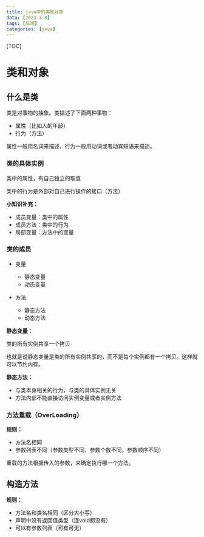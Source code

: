 ```yaml
---
title: java中的类和对象
data: [2023-3-8]
tags: [后端]
categories: [java]
---
```


[TOC]

# 类和对象

## 什么是类

类是对事物的抽象。类描述了下面两种事物：

- 属性（比如人的年龄）
- 行为（方法）

属性一般用名词来描述，行为一般用动词或者动宾短语来描述。

### 类的具体实例

类中的属性，有自己独立的取值

类中的行为是外部对自己进行操作的接口（方法）

**小知识补充：**

- 成员变量：类中的属性
- 成员方法：类中的行为
- 局部变量：方法中的变量

### 类的成员

- 变量

    - 静态变量
    - 动态变量

- 方法

    - 静态方法
    - 动态方法

**静态变量：**

类的所有实例共享一个拷贝

也就是说静态变量是类的所有实例共享的，而不是每个实例都有一个拷贝。这样就可以节约内存。

**静态方法：**

- 与类本身相关的行为，与类的具体实例无关
- 方法内部不能直接访问实例变量或者实例方法

### 方法重载（OverLoading）

**规则：**

- 方法名相同
- 参数列表不同（参数类型不同，参数个数不同，参数顺序不同）

重载的方法根据传入的参数，来确定执行哪一个方法。

## 构造方法

**规则：**

-  方法名和类名相同（区分大小写）
-  声明中没有返回值类型（连void都没有）
-  可以有参数列表（可有可无）